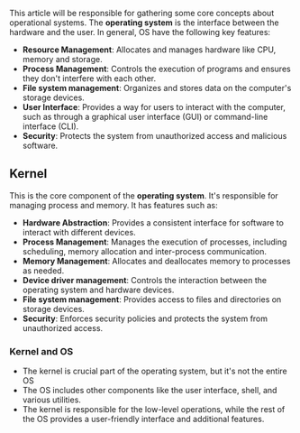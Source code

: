 
This article will be responsible for gathering some core concepts about operational systems. The **operating system** is the interface between the hardware and the user. In general, OS have the following key features:

- **Resource Management**: Allocates and manages hardware like CPU, memory and storage.
- **Process Management**: Controls the execution of programs and ensures they don't interfere with each other.
- **File system management**: Organizes and stores data on the computer's storage devices.
- **User Interface**: Provides a way for users to interact with the computer, such as through a graphical user interface (GUI) or command-line interface (CLI).
- **Security**: Protects the system from unauthorized access and malicious software.



## Kernel

This is the core component of the **operating system**. It's responsible for managing process and memory. It has features such as:

- **Hardware Abstraction**: Provides a consistent interface for software to interact with different devices.
- **Process Management**: Manages the execution of processes, including scheduling, memory allocation and inter-process communication.
- **Memory Management**: Allocates and deallocates memory to processes as needed.
- **Device driver management**: Controls the interaction between the operating system and hardware devices.
- **File system management**: Provides access to files and directories on storage devices.
- **Security**: Enforces security policies and protects the system from unauthorized access.

### Kernel and OS

- The kernel is crucial part of the operating system, but it's not the entire OS
- The OS includes other components like the user interface, shell, and various utilities.
- The kernel is responsible for the low-level operations, while the rest of the OS provides a user-friendly interface and additional features.